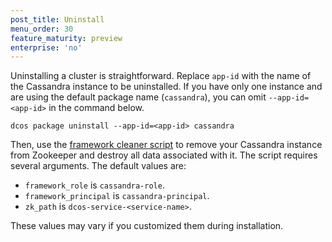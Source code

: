 ```yaml
---
post_title: Uninstall
menu_order: 30
feature_maturity: preview
enterprise: 'no'
---
```








Uninstalling a cluster is straightforward. Replace `app-id` with the name of the Cassandra instance to be uninstalled. If you have only one instance and are using the default package name (`cassandra`), you can omit `--app-id=<app-id>` in the command below.

```
dcos package uninstall --app-id=<app-id> cassandra
```

Then, use the [framework cleaner script](https://docs.mesosphere.com/1.9/deploying-services/uninstall/#framework-cleaner) to remove your Cassandra instance from Zookeeper and destroy all data associated with it. The script requires several arguments. The default values are:

- `framework_role` is `cassandra-role`.
- `framework_principal` is `cassandra-principal`.
- `zk_path` is `dcos-service-<service-name>`.

These values may vary if you customized them during installation.
